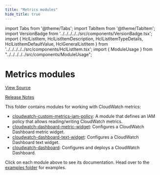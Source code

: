 ```yaml
---
title: "Metrics modules"
hide_title: true
---
```


import Tabs from '@theme/Tabs';
import TabItem from '@theme/TabItem';
import VersionBadge from '../../../../../src/components/VersionBadge.tsx';
import { HclListItem, HclListItemDescription, HclListItemTypeDetails, HclListItemDefaultValue, HclGeneralListItem } from '../../../../../src/components/HclListItem.tsx';
import { ModuleUsage } from "../../../../../src/components/ModuleUsage";

<VersionBadge repoTitle="AWS Monitoring Modules" version="0.36.4" lastModifiedVersion="0.36.3"/>

# Metrics modules

<a href="https://github.com/gruntwork-io/terraform-aws-monitoring/tree/v0.36.4/modules/metrics" className="link-button" title="View the source code for this module in GitHub.">View Source</a>

<a href="https://github.com/gruntwork-io/terraform-aws-monitoring/releases/tag/v0.36.3" className="link-button" title="Release notes for only versions which impacted this module.">Release Notes</a>

This folder contains modules for working with CloudWatch metrics:

*   [cloudwatch-custom-metrics-iam-policy](https://github.com/gruntwork-io/terraform-aws-monitoring/tree/v0.36.4/modules/metrics/cloudwatch-custom-metrics-iam-policy): A module that defines
    an IAM policy that allows reading/writing CloudWatch metrics.
*   [cloudwatch-dashboard-metric-widget](https://github.com/gruntwork-io/terraform-aws-monitoring/tree/v0.36.4/modules/metrics/cloudwatch-dashboard-metric-widget): Configures a CloudWatch Dashboard metric widget.
*   [cloudwatch-dashboard-text-widget](https://github.com/gruntwork-io/terraform-aws-monitoring/tree/v0.36.4/modules/metrics/cloudwatch-dashboard-text-widget): Configures a CloudWatch Dashboard text widget.
*   [cloudwatch-dashboard](https://github.com/gruntwork-io/terraform-aws-monitoring/tree/v0.36.4/modules/metrics/cloudwatch-dashboard): Configures and deploys a CloudWatch Dashboard.

Click on each module above to see its documentation. Head over to the [examples folder](https://github.com/gruntwork-io/terraform-aws-monitoring/tree/v0.36.4/examples) for examples.


<!-- ##DOCS-SOURCER-START
{
  "originalSources": [
    "https://github.com/gruntwork-io/terraform-aws-monitoring/tree/v0.36.4/modules/metrics/readme.md",
    "https://github.com/gruntwork-io/terraform-aws-monitoring/tree/v0.36.4/modules/metrics/variables.tf",
    "https://github.com/gruntwork-io/terraform-aws-monitoring/tree/v0.36.4/modules/metrics/outputs.tf"
  ],
  "sourcePlugin": "module-catalog-api",
  "hash": "db7984d31c50c0390bd5110cf0190ae7"
}
##DOCS-SOURCER-END -->
